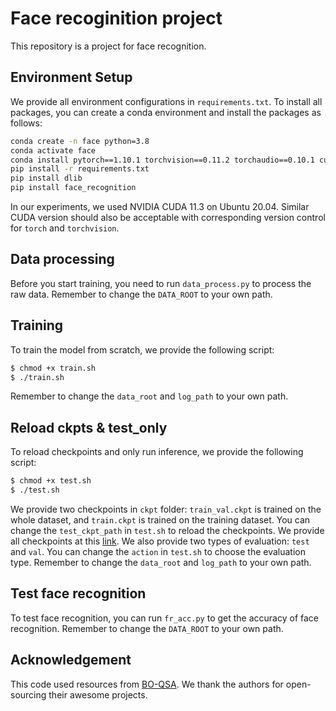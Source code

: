 # Face recoginition project
This repository is a project for face recognition. 

## Environment Setup
We provide all environment configurations in ``requirements.txt``. To install all packages, you can create a conda environment and install the packages as follows: 
```bash
conda create -n face python=3.8
conda activate face
conda install pytorch==1.10.1 torchvision==0.11.2 torchaudio==0.10.1 cudatoolkit=11.3 -c pytorch -c conda-forge
pip install -r requirements.txt
pip install dlib
pip install face_recognition
```
In our experiments, we used NVIDIA CUDA 11.3 on Ubuntu 20.04. Similar CUDA version should also be acceptable with corresponding version control for ``torch`` and ``torchvision``.

## Data processing
Before you start training, you need to run ``data_process.py`` to process the raw data. Remember to change the ``DATA_ROOT`` to your own path. 

## Training
To train the model from scratch, we provide the following script:
```bash
$ chmod +x train.sh
$ ./train.sh
```
Remember to change the ``data_root`` and ``log_path`` to your own path. 

## Reload ckpts & test_only
To reload checkpoints and only run inference, we provide the following script:
```bash
$ chmod +x test.sh
$ ./test.sh
```
We provide two checkpoints in ``ckpt`` folder: ``train_val.ckpt`` is trained on the whole dataset, and ``train.ckpt`` is trained on the training dataset. You can change the ``test_ckpt_path`` in ``test.sh`` to reload the checkpoints. We provide all checkpoints at this [link](https://cloud.tsinghua.edu.cn/f/58094c10af68494eadab/?dl=1). 
We also provide two types of evaluation: ``test`` and ``val``. You can change the ``action`` in ``test.sh`` to choose the evaluation type.
Remember to change the ``data_root`` and ``log_path`` to your own path. 

## Test face recognition
To test face recognition, you can run ``fr_acc.py`` to get the accuracy of face recognition. 
Remember to change the ``DATA_ROOT`` to your own path.

## Acknowledgement
This code used resources from [BO-QSA](https://github.com/YuLiu-LY/BO-QSA). We thank the authors for open-sourcing their awesome projects.
